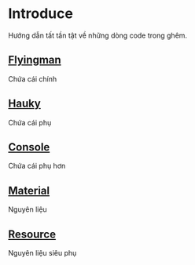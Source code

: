 # Introduce

Hướng dẫn tất tần tật về những dòng code trong ghêm.

## [Flyingman](Flyingman.md)

Chứa cái chính

## [Hauky](Hauky.md)

Chứa cái phụ

## [Console](Console.md)

Chứa cái phụ hơn

## [Material](Material.md)

Nguyên liệu

## [Resource](Resource.md)

Nguyên liệu siêu phụ
